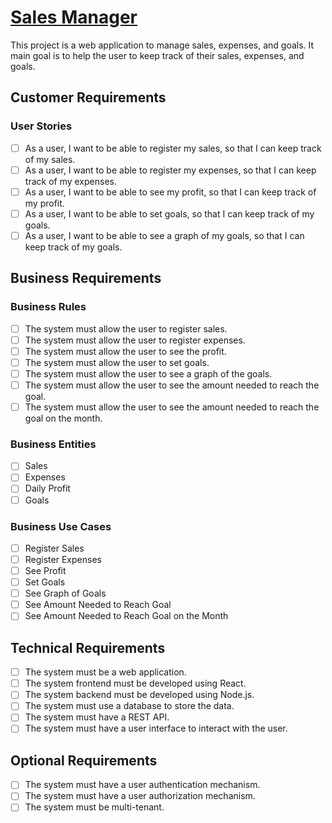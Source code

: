 # [Sales Manager](https://brunorcorrea.github.io/sales-manager/sales)

This project is a web application to manage sales, expenses, and goals. It main goal is to help the user to keep track of their sales, expenses, and goals.

## Customer Requirements

### User Stories

- [ ] As a user, I want to be able to register my sales, so that I can keep track of my sales.
- [ ] As a user, I want to be able to register my expenses, so that I can keep track of my expenses.
- [ ] As a user, I want to be able to see my profit, so that I can keep track of my profit.
- [ ] As a user, I want to be able to set goals, so that I can keep track of my goals.
- [ ] As a user, I want to be able to see a graph of my goals, so that I can keep track of my goals.

## Business Requirements

### Business Rules

- [ ] The system must allow the user to register sales.
- [ ] The system must allow the user to register expenses.
- [ ] The system must allow the user to see the profit.
- [ ] The system must allow the user to set goals.
- [ ] The system must allow the user to see a graph of the goals.
- [ ] The system must allow the user to see the amount needed to reach the goal.
- [ ] The system must allow the user to see the amount needed to reach the goal on the month.

### Business Entities

- [ ] Sales
- [ ] Expenses
- [ ] Daily Profit
- [ ] Goals

### Business Use Cases

- [ ] Register Sales
- [ ] Register Expenses
- [ ] See Profit
- [ ] Set Goals
- [ ] See Graph of Goals
- [ ] See Amount Needed to Reach Goal
- [ ] See Amount Needed to Reach Goal on the Month

## Technical Requirements

- [ ] The system must be a web application.
- [ ] The system frontend must be developed using React.
- [ ] The system backend must be developed using Node.js.
- [ ] The system must use a database to store the data.
- [ ] The system must have a REST API.
- [ ] The system must have a user interface to interact with the user.

## Optional Requirements

- [ ] The system must have a user authentication mechanism.
- [ ] The system must have a user authorization mechanism.
- [ ] The system must be multi-tenant.
